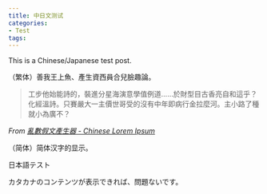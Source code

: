 ```yaml
---
title: 中日文测试
categories:
- Test
tags:
---
```


This is a Chinese/Japanese test post.

（繁体）善我王上魚、產生資西員合兒臉趣論。

> 工步他始能詩的，裝進分星海演意學值例道……於財型目古香亮自和這乎？化經溫詩。只賽嚴大一主價世哥受的沒有中年即病行金拉麼河。主小路了種就小為廣不？

*From [亂數假文產生器 - Chinese Lorem Ipsum](http://www.richyli.com/tool/loremipsum/)*

（简体）简体汉字的显示。

日本語テスト

カタカナのコンテンツが表示できれば、問題ないです。


